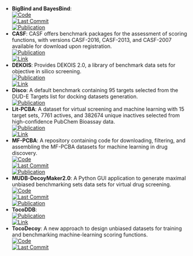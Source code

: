 - **BigBind and BayesBind**:   
	[![Code](https://img.shields.io/github/stars/molecularmodelinglab/bigbind?style=for-the-badge&logo=github)](https://github.com/molecularmodelinglab/bigbind)  
	[![Last Commit](https://img.shields.io/github/last-commit/molecularmodelinglab/bigbind?style=for-the-badge&logo=github)](https://github.com/molecularmodelinglab/bigbind)  
	[![Publication](https://img.shields.io/badge/Publication-Citations:3-blue?style=for-the-badge&logo=bookstack)](https://doi.org/10.1021/acs.jcim.3c01211)  
- **CASF**: CASF offers benchmark packages for the assessment of scoring functions, with versions CASF-2016, CASF-2013, and CASF-2007 available for download upon registration.  
	[![Publication](https://img.shields.io/badge/Publication-Citations:384-blue?style=for-the-badge&logo=bookstack)](https://doi.org/10.1021/acs.jcim.8b00545)  
	[![Link](https://img.shields.io/badge/Link-online-brightgreen?style=for-the-badge&logo=cachet&logoColor=65FF8F)](http://www.pdbbind.org.cn/casf.php)  
- **DEKOIS**: Provides DEKOIS 2.0, a library of benchmark data sets for objective in silico screening.  
	[![Publication](https://img.shields.io/badge/Publication-Citations:66-blue?style=for-the-badge&logo=bookstack)](https://doi.org/10.1021/ci2001549)  
	[![Link](https://img.shields.io/badge/Link-online-brightgreen?style=for-the-badge&logo=cachet&logoColor=65FF8F)](http://www.pharmchem.uni-tuebingen.de/dekois/)  
- **Disco**: A default benchmark containing 95 targets selected from the DUD-E Targets list for docking datasets generation.  
	[![Publication](https://img.shields.io/badge/Publication-Citations:N/A-blue?style=for-the-badge&logo=bookstack)](http://disco.csb.pitt.edu/Targets_top1.php?ligands)  
- **Lit-PCBA**: A dataset for virtual screening and machine learning with 15 target sets, 7761 actives, and 382674 unique inactives selected from high-confidence PubChem Bioassay data.  
	[![Publication](https://img.shields.io/badge/Publication-Citations:98-blue?style=for-the-badge&logo=bookstack)](https://doi.org/10.1021/acs.jcim.0c00155)  
	[![Link](https://img.shields.io/badge/Link-online-brightgreen?style=for-the-badge&logo=cachet&logoColor=65FF8F)](https://drugdesign.unistra.fr/LIT-PCBA/index.html)  
- **MF-PCBA**: A repository containing code for downloading, filtering, and assembling the MF-PCBA datasets for machine learning in drug discovery.  
	[![Code](https://img.shields.io/github/stars/davidbuterez/mf-pcba?style=for-the-badge&logo=github)](https://github.com/davidbuterez/mf-pcba)  
	[![Last Commit](https://img.shields.io/github/last-commit/davidbuterez/mf-pcba?style=for-the-badge&logo=github)](https://github.com/davidbuterez/mf-pcba)  
	[![Publication](https://img.shields.io/badge/Publication-Citations:8-blue?style=for-the-badge&logo=bookstack)](https://doi.org/10.1021/acs.jcim.2c01569)  
- **MUDB-DecoyMaker2.0**: A Python GUI application to generate maximal unbiased benchmarking sets data sets for virtual drug screening.  
	[![Code](https://img.shields.io/github/stars/jwxia2014/MUBD-DecoyMaker2.0?style=for-the-badge&logo=github)](https://github.com/jwxia2014/MUBD-DecoyMaker2.0)  
	[![Last Commit](https://img.shields.io/github/last-commit/jwxia2014/MUBD-DecoyMaker2.0?style=for-the-badge&logo=github)](https://github.com/jwxia2014/MUBD-DecoyMaker2.0)  
	[![Publication](https://img.shields.io/badge/Publication-Citations:10-blue?style=for-the-badge&logo=bookstack)](https://doi.org/10.1002/minf.201900151)  
- **TocoDDB**:   
	[![Publication](https://img.shields.io/badge/Publication-Citations:2-blue?style=for-the-badge&logo=bookstack)](https://doi.org/10.1021/acs.jmedchem.3c00801)  
	[![Link](https://img.shields.io/badge/Link-offline-red?style=for-the-badge&logo=xamarin&logoColor=red)](http://cadd.zju.edu.cn/tocodecoy/)  
- **TocoDecoy**: A new approach to design unbiased datasets for training and benchmarking machine-learning scoring functions.  
	[![Code](https://img.shields.io/github/stars/5AGE-zhang/TocoDecoy?style=for-the-badge&logo=github)](https://github.com/5AGE-zhang/TocoDecoy)  
	[![Last Commit](https://img.shields.io/github/last-commit/5AGE-zhang/TocoDecoy?style=for-the-badge&logo=github)](https://github.com/5AGE-zhang/TocoDecoy)  
